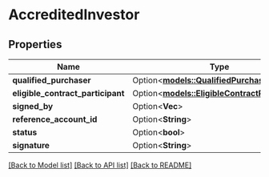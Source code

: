 # AccreditedInvestor

## Properties

Name | Type | Description | Notes
------------ | ------------- | ------------- | -------------
**qualified_purchaser** | Option<[**models::QualifiedPurchaser**](QualifiedPurchaser.md)> |  | [optional]
**eligible_contract_participant** | Option<[**models::EligibleContractParticipant**](EligibleContractParticipant.md)> |  | [optional]
**signed_by** | Option<**Vec<String>**> |  | [optional]
**reference_account_id** | Option<**String**> |  | [optional]
**status** | Option<**bool**> |  | [optional]
**signature** | Option<**String**> |  | [optional]

[[Back to Model list]](../README.md#documentation-for-models) [[Back to API list]](../README.md#documentation-for-api-endpoints) [[Back to README]](../README.md)


